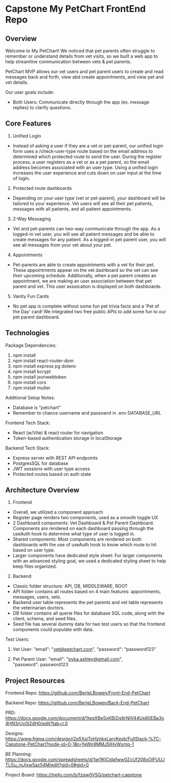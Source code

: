 # Capstone My PetChart FrontEnd Repo

## Overview

Welcome to My PetChart! We noticed that pet parents often struggle to remember or understand details from vet visits, so we built a web app to help streamline communication between vets & pet parents. 

PetChart MVP allows our vet users and pet parent users to create and read messages back and forth, view abd create appointments, and view pet and vet details. 

Our user goals include: 
* Both Users: Communicate directly through the app (ex. message replies) to clarify questions.

## Core Features
1. Unified Login 
- Instead of asking a user if they are a vet or pet-parent, our unified login form uses a /check-user-type route based on the email address to determined which protected route to send the user.  During the register process, a user registers as a vet or as a pet parent, so the email address becomes associated with an user type.  Using a unified login increases the user experience and cuts down on user input at the time of login.

2. Protected route dashboards 
- Depending on your user type (vet or pet-parent), your dashboard will be tailored to your experience. Vet users will see all their pet patients, messages with all patients, and all patient appointments. 

3. 2-Way Messaging 
- Vet and pet-parents can two-way communicate through the app.  As a logged-in vet user, you will see all patient messages and be able to create messages for any patient. As a logged-in pet parent user, you will see all messages from your vet about your pet. 

4. Appointments
- Pet-parents are able to create appointments with a vet for their pet.  These appointments appear on the vet dashboard so the vet can see their upcoming schedule. Additionally, when a pet parent creates an appointment, we are making an user association between that pet parent and vet.  This user assoication is displayed on both dashboards. 

5. Vanity Fun Cards
- No pet app is complete without some fun pet trivia facts and a 'Pet of the Day' card! We integrated two free public APIs to add some fun to our pet parent dashboard.  


## Technologies

Package Dependencies: 
1. npm install
2. npm install react-router-dom
3. npm install express pg dotenv
4. npm install bcrypt
5. npm install jsonwebtoken
6. npm install cors
7. npm install multer

Additional Setup Notes:
* Database is "petchart"
* Remember to chance username and passowrd in .env DATABASE_URL

Frontend Tech Stack:
* React (w/Vite) & react router for navigation
* Token-based authentication storage in localStorage 

Backend Tech Stack: 
* Express server with REST API endpoints 
* PostgresSQL for database
* JWT sessions with user type access 
* Protected routes based on auth state

## Architecture Overview

1. Frontend
- Overall, we utilized a component approach
- Register page renders two components, used as a smooth toggle UX
- 2 Dashboard components: Vet Dashboard & Pet Parent Dashboard. Components are rendered on each dashboard passing through the useAuth hook to determine what type of user is logged in.  
- Shared components: Most components are rendered on both dashboards with the use of useAuth hook to know which route to hit based on user type.
- Larger components have dedicated style sheet: For larger components with an advanced styling goal, we used a dedicated styling sheet to help keep files organized.  

2. Backend 
- Classic folder structure: API, DB, MIDDLEWARE, ROOT
- API folder contains all routes based on 4 main features: appointments, messages, users, vets. 
- Backend user table represents the pet parents and vet table represents the veterinarian doctors. 
- DB folder contains all querie files for database SQL code, along with the client, schema, and seed files. 
- Seed file has several dummy data for two test users so that the frontend components could populate with data. 

Test Users: 
1. Vet User: "email": "vet@petchart.com", "password": "password123"

2. Pet Parent User: "email": "pyka.ashley@gmail.com", "password": password123


## Project Resources
Frontend Repo: https://github.com/BerleLBowen/Front-End-PetChart

Backend Repo: https://github.com/BerleLBowen/Back-End-PetChart

PRD: https://docs.google.com/document/d/1teqXBeSxKBi2js6rNIV44Us80EBa3o4HN3rUv0I2dH0/edit?tab=t.0

Designs: https://www.figma.com/design/i2q5XsiTpHznkxLarcKexb/FullStack-%7C-Capstone-PetChart?node-id=0-1&t=YeWn9MMJ5IHvWxmp-1

BE Planning: https://docs.google.com/spreadsheets/d/1wl1KlCidafww0ZcUf208xOIFUUJTLGu_mJjxw5az54M/edit?gid=0#gid=0 

Project Board: https://trello.com/b/fzqw0VSG/petchart-capstone 
